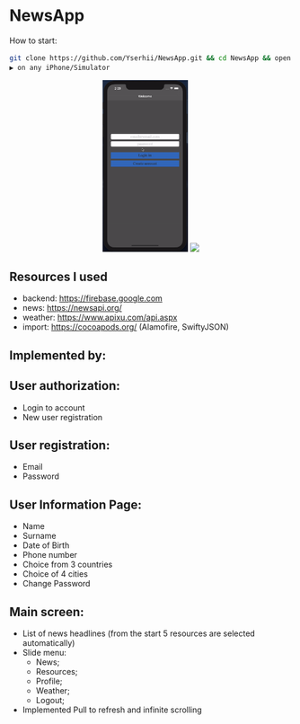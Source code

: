 # NewsApp

How to start:
```bash
git clone https://github.com/Yserhii/NewsApp.git && cd NewsApp && open newApp.xcworkspace
▶️ on any iPhone/Simulator
```
<div align="center">
  <img src="https://github.com/Yserhii/NewsApp/blob/master/Sourses/Part_1.gif" width="30%" />
  <img src="https://github.com/Yserhii/NewsApp/blob/master/Sourses/Part_2.gif" width="30%" />
</div>

## Resources I used
- backend: https://firebase.google.com
- news: https://newsapi.org/
- weather: https://www.apixu.com/api.aspx
- import: https://cocoapods.org/ (Alamofire, SwiftyJSON)

## Implemented by:
## User authorization:
- Login to account
- New user registration
## User registration:
- Email
- Password
## User Information Page:
- Name
- Surname
- Date of Birth
- Phone number
- Choice from 3 countries
- Choice of 4 cities
- Change Password
## Main screen:
- List of news headlines (from the start 5 resources are selected automatically)
- Slide menu:
  - News;
  - Resources;
  - Profile;
  - Weather;
  - Logout;
- Implemented Pull to refresh and infinite scrolling
